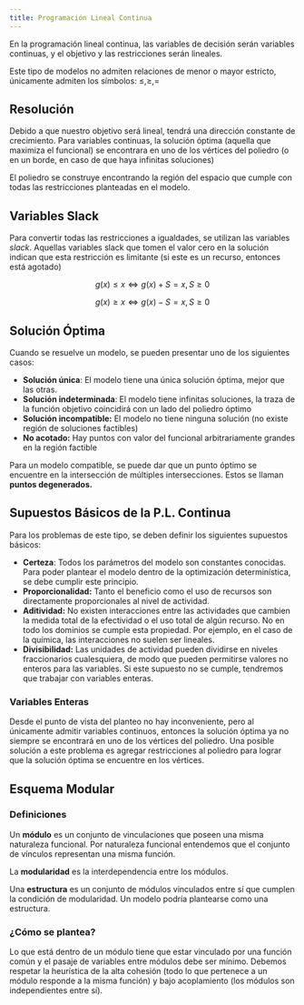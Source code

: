 ```yaml
---
title: Programación Lineal Continua
---
```


En la programación lineal continua, las variables de decisión serán variables continuas, y el objetivo y las restricciones serán lineales.

Este tipo de modelos no admiten relaciones de menor o mayor estricto, únicamente admiten los símbolos: $\leq, \geq, =$

## Resolución

Debido a que nuestro objetivo será lineal, tendrá una dirección constante de crecimiento. Para variables continuas, la solución óptima (aquella que maximiza el funcional) se encontrara en uno de los vértices del poliedro (o en un borde, en caso de que haya infinitas soluciones)

El poliedro se construye encontrando la región del espacio que cumple con todas las restricciones planteadas en el modelo.

## Variables Slack

Para convertir todas las restricciones a igualdades, se utilizan las variables *slack*. Aquellas variables slack que tomen el valor cero en la solución indican que esta restricción es limitante (si este es un recurso, entonces está agotado)

$$
g(x) \leq x \iff g(x) + S = x, S\geq 0
$$

$$
g(x) \geq x \iff g(x) - S = x, S\geq 0
$$

## Solución Óptima

Cuando se resuelve un modelo, se pueden presentar uno de los siguientes casos:

- **Solución única**: El modelo tiene una única solución óptima, mejor que las otras.
- **Solución indeterminada**: El modelo tiene infinitas soluciones, la traza de la función objetivo coincidirá con un lado del poliedro óptimo
- **Solución incompatible:** El modelo no tiene ninguna solución (no existe región de soluciones factibles)
- **No acotado:** Hay puntos con valor del funcional arbitrariamente grandes en la región factible

Para un modelo compatible, se puede dar que un punto óptimo se encuentre en la intersección de múltiples intersecciones. Estos se llaman **puntos degenerados.**

## Supuestos Básicos de la P.L. Continua

Para los problemas de este tipo, se deben definir los siguientes supuestos básicos:

- **Certeza**: Todos los parámetros del modelo son constantes conocidas. Para poder plantear el modelo dentro de la optimización determinística, se debe cumplir este principio.
- **Proporcionalidad:** Tanto el beneficio como el uso de recursos son directamente proporcionales al nivel de actividad.
- **Aditividad:** No existen interacciones entre las actividades que cambien la medida total de la efectividad o el uso total de algún recurso. No en todo los dominios se cumple esta propiedad. Por ejemplo, en el caso de la química, las interacciones no suelen ser lineales.
- **Divisibilidad:** Las unidades de actividad pueden dividirse en niveles fraccionarios cualesquiera, de modo que pueden permitirse valores no enteros para las variables. Si este supuesto no se cumple, tendremos que trabajar con variables enteras.

### Variables Enteras

Desde el punto de vista del planteo no hay inconveniente, pero al únicamente admitir variables continuos, entonces la solución óptima ya no siempre se encontrará en uno de los vértices del poliedro. Una posible solución a este problema es agregar restricciones al poliedro para lograr que la solución óptima se encuentre en los vértices.

## Esquema Modular

### Definiciones

Un **módulo** es un conjunto de vinculaciones que poseen una misma naturaleza funcional. Por naturaleza funcional entendemos que el conjunto de vínculos representan una misma función.

La **modularidad** es la interdependencia entre los módulos.

Una **estructura** es un conjunto de módulos vinculados entre sí que cumplen la condición de modularidad. Un modelo podría plantearse como una estructura.

### ¿Cómo se plantea?

Lo que está dentro de un módulo tiene que estar vinculado por una función común y el pasaje de variables entre módulos debe ser mínimo. Debemos respetar la heurística de la alta cohesión (todo lo que pertenece a un módulo responde a la misma función) y bajo acoplamiento (los módulos son independientes entre sí).

